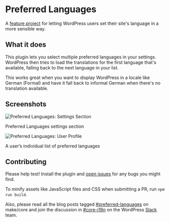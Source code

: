 # Preferred Languages

A [feature project](https://make.wordpress.org/core/features/) for letting WordPress users set their site's language in a more sensible way.

## What it does

This plugin lets you select multiple preferred languages in your settings. WordPress then tries to load the translations for the first language that's available, falling back to the next language in your list.

This works great when you want to display WordPress in a locale like German (Formal) and have it fall back to informal German when there's no translation available.

## Screenshots

![Preferred Languages: Settings Section](https://raw.githubusercontent.com/swissspidy/preferred-languages/master/assets/screenshot-1.png)

Preferred Languages settings section

![Preferred Languages: User Profile](https://raw.githubusercontent.com/swissspidy/preferred-languages/master/assets/screenshot-2.png)

A user’s individual list of preferred languages

## Contributing

Please help test! Install the plugin and [open issues](https://github.com/swissspidy/preferred-languages/issues) for any bugs you might find.

To minify assets like JavaScript files and CSS when submitting a PR, run `npm run build`. 

Also, please read all the blog posts tagged [#preferred-languages](https://make.wordpress.org/core/tag/preferred-languages/) on make/core and join the discussion in [#core-i18n](https://wordpress.slack.com/messages/#core-i18n) on the WordPress [Slack](https://make.wordpress.org/chat/) team.